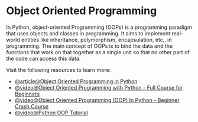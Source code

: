 # Object Oriented Programming

In Python, object-oriented Programming (OOPs) is a programming paradigm that uses objects and classes in programming. It aims to implement real-world entities like inheritance, polymorphism, encapsulation, etc., in programming. The main concept of OOPs is to bind the data and the functions that work on that together as a single unit so that no other part of the code can access this data.

Visit the following resources to learn more:

- [@article@Object Oriented Programming in Python](https://realpython.com/python3-object-oriented-programming/)
- [@video@Object Oriented Programming with Python - Full Course for Beginners](https://www.youtube.com/watch?v=Ej_02ICOIgs)
- [@video@Object Oriented Programming (OOP) In Python - Beginner Crash Course](https://www.youtube.com/watch?v=-pEs-Bss8Wc/)
- [@video@Python OOP Tutorial](https://www.youtube.com/watch?v=IbMDCwVm63M)